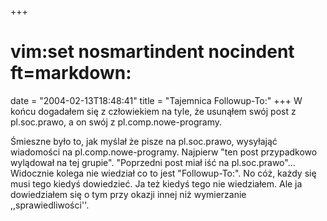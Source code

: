 +++
# vim:set nosmartindent nocindent ft=markdown:
date = "2004-02-13T18:48:41"
title = "Tajemnica Followup-To:"
+++
W końcu dogadałem się z człowiekiem na tyle, że usunąłem swój post z
pl.soc.prawo, a on swój z pl.comp.nowe-programy.

Śmieszne było to, jak myślał że pisze na pl.soc.prawo, wysyłająć wiadomości na
pl.comp.nowe-programy. Najpierw "ten post przypadkowo wylądował na tej
grupie". "Poprzedni post miał iść na pl.soc.prawo"... Widocznie kolega nie
wiedział co to jest "Followup-To:". No cóż, każdy się musi tego kiedyś
dowiedzieć. Ja też kiedyś tego nie wiedziałem. Ale ja dowiedziałem się o tym
przy okazji innej niż wymierzanie ,,sprawiedliwości''.

